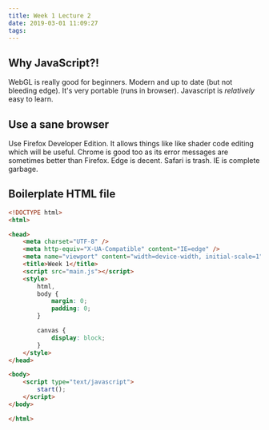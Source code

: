 ```yaml
---
title: Week 1 Lecture 2
date: 2019-03-01 11:09:27
tags:
---
```


## Why JavaScript?!

WebGL is really good for beginners. Modern and up to date (but not bleeding edge). It's very portable (runs in browser). Javascript is *relatively* easy to learn.

## Use a sane browser

Use Firefox Developer Edition. It allows things like like shader code editing which will be useful. Chrome is good too as its error messages are sometimes better than Firefox. Edge is decent. Safari is trash. IE is complete garbage.

## Boilerplate HTML file

```html
<!DOCTYPE html>
<html>

<head>
    <meta charset="UTF-8" />
    <meta http-equiv="X-UA-Compatible" content="IE=edge" />
    <meta name="viewport" content="width=device-width, initial-scale=1" />
    <title>Week 1</title>
    <script src="main.js"></script>
    <style>
        html,
        body {
            margin: 0;
            padding: 0;
        }

        canvas {
            display: block;
        }
    </style>
</head>

<body>
    <script type="text/javascript">
        start();
    </script>
</body>

</html>
```
